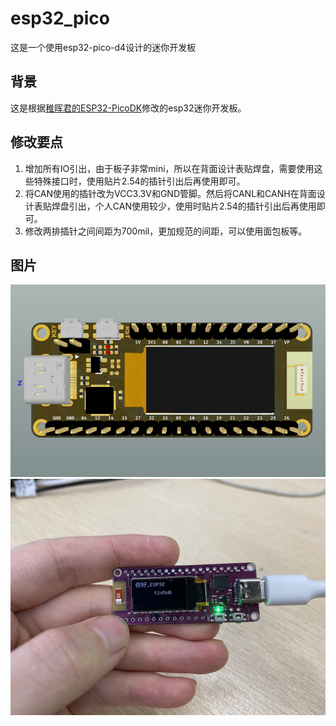 # esp32_pico
这是一个使用esp32-pico-d4设计的迷你开发板

## 背景

这是根据[稚晖君的ESP32-PicoDK](https://github.com/peng-zhihui/ESP32-PicoDK)修改的esp32迷你开发板。

## 修改要点

1. 增加所有IO引出，由于板子非常mini，所以在背面设计表贴焊盘，需要使用这些特殊接口时，使用贴片2.54的插针引出后再使用即可。
2. 将CAN使用的插针改为VCC3.3V和GND管脚。然后将CANL和CANH在背面设计表贴焊盘引出，个人CAN使用较少，使用时贴片2.54的插针引出后再使用即可。
3. 修改两排插针之间间距为700mil，更加规范的间距，可以使用面包板等。

## 图片

![正面](image/positive.png)
![实物](image/1.jpg)


